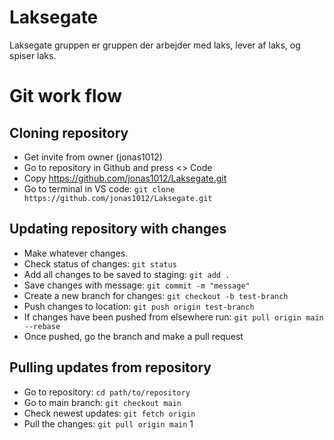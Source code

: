 # Laksegate
Laksegate gruppen er gruppen der arbejder med laks, lever af laks, og spiser laks.

# Git work flow 

## Cloning repository
* Get invite from owner (jonas1012)
* Go to repository in Github and press <> Code
* Copy https://github.com/jonas1012/Laksegate.git
* Go to terminal in VS code: `git clone https://github.com/jonas1012/Laksegate.git`

## Updating repository with changes
* Make whatever changes.
* Check status of changes: `git status`
* Add all changes to be saved to staging: `git add .`
* Save changes with message: `git commit -m "message"`
* Create a new branch for changes: `git checkout -b test-branch`
* Push changes to location: `git push origin test-branch`
* If changes have been pushed from elsewhere run: `git pull origin main --rebase`
* Once pushed, go the branch and make a pull request

## Pulling updates from repository
* Go to repository: `cd path/to/repository`
* Go to main branch: `git checkout main`
* Check newest updates: `git fetch origin`
* Pull the changes: `git pull origin main` 
1